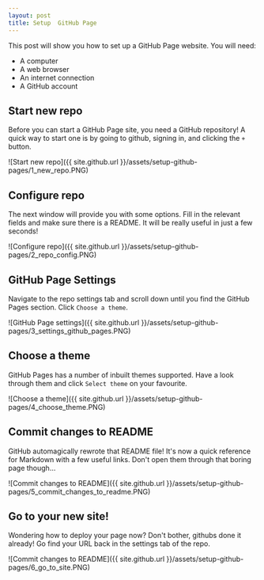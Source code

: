 ```yaml
---
layout: post
title: Setup  GitHub Page
---
```


This post will show you how to set up a  GitHub Page website. You will need:

* A computer
* A web browser
* An internet connection
* A GitHub account

## Start new repo

Before you can start a  GitHub Page site, you need a GitHub repository! A quick way to start one is by going to github, signing in, and clicking the `+` button.

![Start new repo]({{ site.github.url }}/assets/setup-github-pages/1_new_repo.PNG)

## Configure repo

The next window will provide you with some options. Fill in the relevant fields and make sure there is a README. It will be really useful in just a few seconds!

![Configure repo]({{ site.github.url }}/assets/setup-github-pages/2_repo_config.PNG)

##  GitHub Page Settings

Navigate to the repo settings tab and scroll down until you find the GitHub Pages section. Click `Choose a theme`.

![GitHub Page settings]({{ site.github.url }}/assets/setup-github-pages/3_settings_github_pages.PNG)

## Choose a theme

GitHub Pages has a number of inbuilt themes supported. Have a look through them and click `Select theme` on your favourite.

![Choose a theme]({{ site.github.url }}/assets/setup-github-pages/4_choose_theme.PNG)

## Commit changes to README

GitHub automagically rewrote that README file! It's now a quick reference for Markdown with a few useful links. Don't open them through that boring page though...

![Commit changes to README]({{ site.github.url }}/assets/setup-github-pages/5_commit_changes_to_readme.PNG)

## Go to your new site!

Wondering how to deploy your page now? Don't bother, githubs done it already! Go find your URL back in the settings tab of the repo.

![Commit changes to README]({{ site.github.url }}/assets/setup-github-pages/6_go_to_site.PNG)
